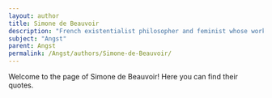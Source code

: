 ```yaml
---
layout: author
title: Simone de Beauvoir
description: "French existentialist philosopher and feminist whose work explores concepts of angst particularly in relation to freedom and identity."
subject: "Angst"
parent: Angst
permalink: /Angst/authors/Simone-de-Beauvoir/
---
```


Welcome to the page of Simone de Beauvoir! Here you can find their quotes.
